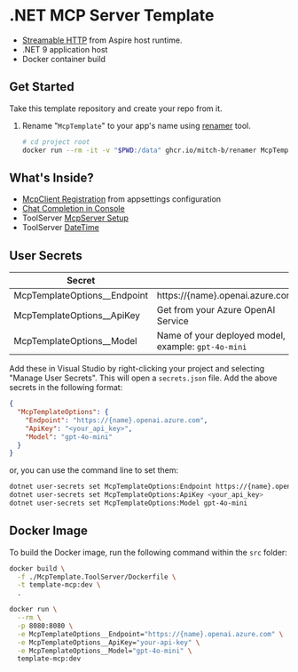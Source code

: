 # .NET MCP Server Template

* [Streamable HTTP](https://modelcontextprotocol.io/docs/concepts/transports) from Aspire host runtime.
* .NET 9 application host
* Docker container build

## Get Started

Take this template repository and create your repo from it. 

1. Rename "`McpTemplate`" to your app's name using [renamer](https://github.com/mitch-b/renamer) tool.

    ```bash
    # cd project root
    docker run --rm -it -v "$PWD:/data" ghcr.io/mitch-b/renamer McpTemplate YourMcp
    ```

## What's Inside?

* [McpClient Registration](./McpTemplate.Application/Extensions/ServiceCollectionExtensions.cs) from appsettings configuration
* [Chat Completion in Console](./McpTemplate.Console/ChatRuntime.cs#L49) 
* ToolServer [McpServer Setup](./McpTemplate.ToolServer/Program.cs)
* ToolServer [DateTime](./McpTemplate.ToolServer/Tools/DateTimeTool.cs)

## User Secrets

| Secret | |
|--|--|
| McpTemplateOptions__Endpoint | https://{name}.openai.azure.com |
| McpTemplateOptions__ApiKey | Get from your Azure OpenAI Service |
| McpTemplateOptions__Model | Name of your deployed model, example: `gpt-4o-mini` |

Add these in Visual Studio by right-clicking your project and selecting "Manage User Secrets". This will open a `secrets.json` file. Add the above secrets in the following format:

```json
{
  "McpTemplateOptions": {
    "Endpoint": "https://{name}.openai.azure.com",
    "ApiKey": "<your_api_key>",
    "Model": "gpt-4o-mini"
  }
}
```

or, you can use the command line to set them:

```bash
dotnet user-secrets set McpTemplateOptions:Endpoint https://{name}.openai.azure.com
dotnet user-secrets set McpTemplateOptions:ApiKey <your_api_key>
dotnet user-secrets set McpTemplateOptions:Model gpt-4o-mini
```

## Docker Image

To build the Docker image, run the following command within the `src` folder:

```bash
docker build \
  -f ./McpTemplate.ToolServer/Dockerfile \
  -t template-mcp:dev \
  .

docker run \
  --rm \
  -p 8080:8080 \
  -e McpTemplateOptions__Endpoint="https://{name}.openai.azure.com" \
  -e McpTemplateOptions__ApiKey="your-api-key" \
  -e McpTemplateOptions__Model="gpt-4o-mini" \
  template-mcp:dev
```
